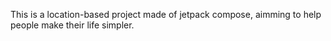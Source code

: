 This is a location-based project made of jetpack compose, aimming to help people make their life simpler.
